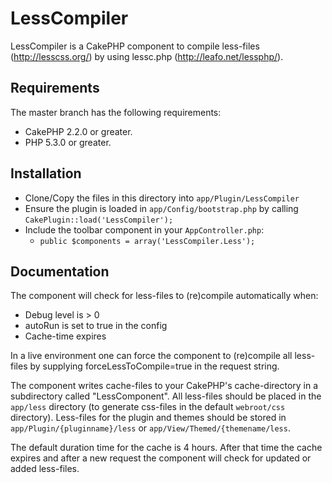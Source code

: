 # LessCompiler

LessCompiler is a CakePHP component to compile less-files (http://lesscss.org/) by using lessc.php (http://leafo.net/lessphp/).

## Requirements

The master branch has the following requirements:

* CakePHP 2.2.0 or greater.
* PHP 5.3.0 or greater.

## Installation

* Clone/Copy the files in this directory into `app/Plugin/LessCompiler`
* Ensure the plugin is loaded in `app/Config/bootstrap.php` by calling `CakePlugin::load('LessCompiler');`
* Include the toolbar component in your `AppController.php`:
   * `public $components = array('LessCompiler.Less');`

## Documentation

The component will check for less-files to (re)compile automatically when:
 * Debug level is > 0
 * autoRun is set to true in the config
 * Cache-time expires

In a live environment one can force the component to (re)compile all less-files by supplying forceLessToCompile=true in the request string.

The component writes cache-files to your CakePHP's cache-directory in a subdirectory called "LessComponent".
All less-files should be placed in the `app/less` directory (to generate css-files in the default `webroot/css` directory).
Less-files for the plugin and themes should be stored in `app/Plugin/{pluginname}/less` or `app/View/Themed/{themename/less`.

The default duration time for the cache is 4 hours.
After that time the cache expires and after a new request the component will check for updated or added less-files.






